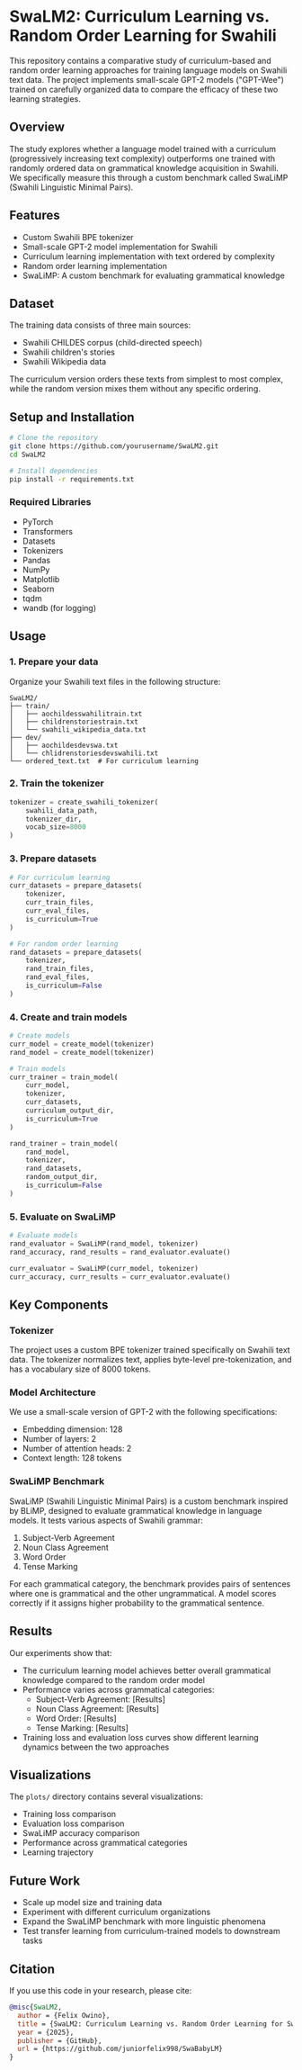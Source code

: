# SwaLM2: Curriculum Learning vs. Random Order Learning for Swahili

This repository contains a comparative study of curriculum-based and random order learning approaches for training language models on Swahili text data. The project implements small-scale GPT-2 models ("GPT-Wee") trained on carefully organized data to compare the efficacy of these two learning strategies.

## Overview

The study explores whether a language model trained with a curriculum (progressively increasing text complexity) outperforms one trained with randomly ordered data on grammatical knowledge acquisition in Swahili. We specifically measure this through a custom benchmark called SwaLiMP (Swahili Linguistic Minimal Pairs).

## Features

- Custom Swahili BPE tokenizer
- Small-scale GPT-2 model implementation for Swahili
- Curriculum learning implementation with text ordered by complexity
- Random order learning implementation
- SwaLiMP: A custom benchmark for evaluating grammatical knowledge

## Dataset

The training data consists of three main sources:
- Swahili CHILDES corpus (child-directed speech)
- Swahili children's stories
- Swahili Wikipedia data

The curriculum version orders these texts from simplest to most complex, while the random version mixes them without any specific ordering.

## Setup and Installation

```bash
# Clone the repository
git clone https://github.com/yourusername/SwaLM2.git
cd SwaLM2

# Install dependencies
pip install -r requirements.txt
```

### Required Libraries

- PyTorch
- Transformers
- Datasets
- Tokenizers
- Pandas
- NumPy
- Matplotlib
- Seaborn
- tqdm
- wandb (for logging)

## Usage

### 1. Prepare your data

Organize your Swahili text files in the following structure:
```
SwaLM2/
├── train/
│   ├── aochildesswahilitrain.txt
│   ├── childrenstoriestrain.txt
│   └── swahili_wikipedia_data.txt
├── dev/
│   ├── aochildesdevswa.txt
│   └── chlidrenstoriesdevswahili.txt
└── ordered_text.txt  # For curriculum learning
```

### 2. Train the tokenizer

```python
tokenizer = create_swahili_tokenizer(
    swahili_data_path,
    tokenizer_dir,
    vocab_size=8000
)
```

### 3. Prepare datasets

```python
# For curriculum learning
curr_datasets = prepare_datasets(
    tokenizer,
    curr_train_files,
    curr_eval_files,
    is_curriculum=True
)

# For random order learning
rand_datasets = prepare_datasets(
    tokenizer,
    rand_train_files,
    rand_eval_files,
    is_curriculum=False
)
```

### 4. Create and train models

```python
# Create models
curr_model = create_model(tokenizer)
rand_model = create_model(tokenizer)

# Train models
curr_trainer = train_model(
    curr_model,
    tokenizer,
    curr_datasets,
    curriculum_output_dir,
    is_curriculum=True
)

rand_trainer = train_model(
    rand_model,
    tokenizer,
    rand_datasets,
    random_output_dir,
    is_curriculum=False
)
```

### 5. Evaluate on SwaLiMP

```python
# Evaluate models
rand_evaluator = SwaLiMP(rand_model, tokenizer)
rand_accuracy, rand_results = rand_evaluator.evaluate()

curr_evaluator = SwaLiMP(curr_model, tokenizer)
curr_accuracy, curr_results = curr_evaluator.evaluate()
```

## Key Components

### Tokenizer

The project uses a custom BPE tokenizer trained specifically on Swahili text data. The tokenizer normalizes text, applies byte-level pre-tokenization, and has a vocabulary size of 8000 tokens.

### Model Architecture

We use a small-scale version of GPT-2 with the following specifications:
- Embedding dimension: 128
- Number of layers: 2
- Number of attention heads: 2
- Context length: 128 tokens

### SwaLiMP Benchmark

SwaLiMP (Swahili Linguistic Minimal Pairs) is a custom benchmark inspired by BLiMP, designed to evaluate grammatical knowledge in language models. It tests various aspects of Swahili grammar:

1. Subject-Verb Agreement
2. Noun Class Agreement
3. Word Order
4. Tense Marking

For each grammatical category, the benchmark provides pairs of sentences where one is grammatical and the other ungrammatical. A model scores correctly if it assigns higher probability to the grammatical sentence.

## Results

Our experiments show that:

- The curriculum learning model achieves better overall grammatical knowledge compared to the random order model
- Performance varies across grammatical categories:
  - Subject-Verb Agreement: [Results]
  - Noun Class Agreement: [Results]
  - Word Order: [Results]
  - Tense Marking: [Results]
- Training loss and evaluation loss curves show different learning dynamics between the two approaches

## Visualizations

The `plots/` directory contains several visualizations:
- Training loss comparison
- Evaluation loss comparison
- SwaLiMP accuracy comparison
- Performance across grammatical categories
- Learning trajectory

## Future Work

- Scale up model size and training data
- Experiment with different curriculum organizations
- Expand the SwaLiMP benchmark with more linguistic phenomena
- Test transfer learning from curriculum-trained models to downstream tasks


## Citation

If you use this code in your research, please cite:

```bibtex
@misc{SwaLM2,
  author = {Felix Owino},
  title = {SwaLM2: Curriculum Learning vs. Random Order Learning for Swahili},
  year = {2025},
  publisher = {GitHub},
  url = {https://github.com/juniorfelix998/SwaBabyLM}
}
```